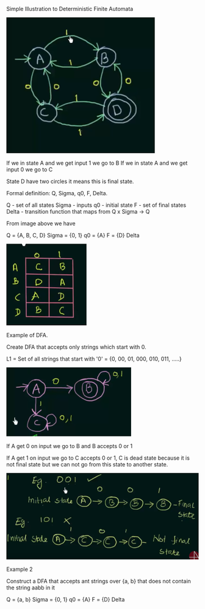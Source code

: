Simple Illustration to Deterministic Finite Automata

![img.png](images/Determenistic_Finite_Automata.png)

If we in state A and we get input 1 we go to B
If we in state A and we get input 0 we go to C

State D have two circles it means this is final state.

Formal definition: Q, Sigma, q0, F, Delta.

Q - set of all states
Sigma - inputs
q0 - initial state
F - set of final states
Delta - transition function that maps from Q x Sigma -> Q

From image above we have 

Q = {A, B, C, D}
Sigma = {0, 1}
q0 = {A}
F = {D}
Delta

![img.png](images/Determenistic_Finite_Automata_2.png)

Example of DFA.

Create DFA that accepts only strings which start with 0.

L1 = Set of all strings that start with '0'
= {0, 00, 01, 000, 010, 011, .....}

![img.png](images/Determenistic_Finite_Automata_3.png)

If A get 0 on input we go to B and B accepts 0 or 1 

If A get 1 on input we go to C accepts 0 or 1, C is dead state because it is not final state but we can not 
go from this state to another state.

![img.png](images/Determenistic_Finite_Automata_4.png)

Example 2 

Construct a DFA that accepts ant strings over {a, b} that does not contain
the string aabb in it

Q = {a, b}
Sigma = {0, 1}
q0 = {A}
F = {D}
Delta
